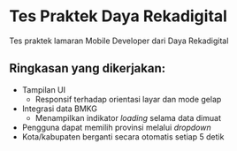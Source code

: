 # Tes Praktek Daya Rekadigital

Tes praktek lamaran Mobile Developer dari Daya Rekadigital

## Ringkasan yang dikerjakan:
- Tampilan UI
  - Responsif terhadap orientasi layar dan mode gelap
- Integrasi data BMKG
  - Menampilkan indikator _loading_ selama data dimuat
- Pengguna dapat memilih provinsi melalui _dropdown_
- Kota/kabupaten berganti secara otomatis setiap 5 detik